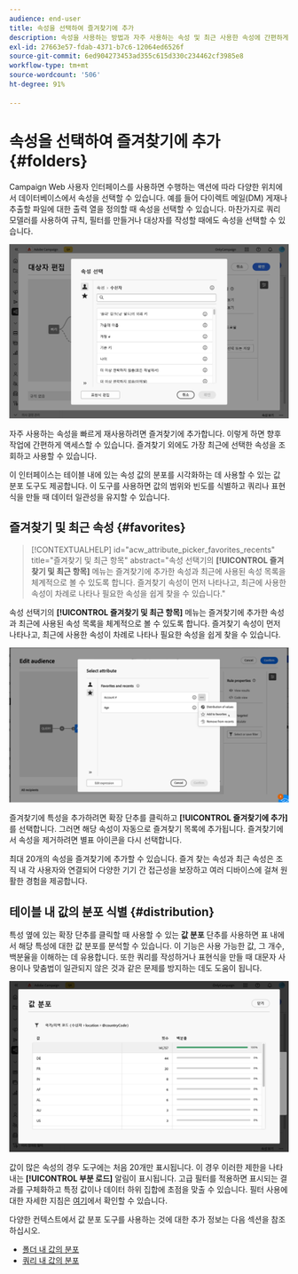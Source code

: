 ```yaml
---
audience: end-user
title: 속성을 선택하여 즐겨찾기에 추가
description: 속성을 사용하는 방법과 자주 사용하는 속성 및 최근 사용한 속성에 간편하게 액세스 하는 방법을 알아봅니다.
exl-id: 27663e57-fdab-4371-b7c6-12064ed6526f
source-git-commit: 6ed904273453ad355c615d330c234462cf3985e8
workflow-type: tm+mt
source-wordcount: '506'
ht-degree: 91%

---
```


# 속성을 선택하여 즐겨찾기에 추가 {#folders}

Campaign Web 사용자 인터페이스를 사용하면 수행하는 액션에 따라 다양한 위치에서 데이터베이스에서 속성을 선택할 수 있습니다. 예를 들어 다이렉트 메일(DM) 게재나 추출할 파일에 대한 출력 열을 정의할 때 속성을 선택할 수 있습니다. 마찬가지로 쿼리 모델러를 사용하여 규칙, 필터를 만들거나 대상자를 작성할 때에도 속성을 선택할 수 있습니다.

![데이터베이스 인터페이스에서 속성을 선택하고 속성 옵션을 표시합니다.](assets/attributes-list.png)

자주 사용하는 속성을 빠르게 재사용하려면 즐겨찾기에 추가합니다. 이렇게 하면 향후 작업에 간편하게 액세스할 수 있습니다. 즐겨찾기 외에도 가장 최근에 선택한 속성을 조회하고 사용할 수 있습니다.

이 인터페이스는 테이블 내에 있는 속성 값의 분포를 시각화하는 데 사용할 수 있는 값 분포 도구도 제공합니다. 이 도구를 사용하면 값의 범위와 빈도를 식별하고 쿼리나 표현식을 만들 때 데이터 일관성을 유지할 수 있습니다.

## 즐겨찾기 및 최근 속성 {#favorites}

>[!CONTEXTUALHELP]
>id="acw_attribute_picker_favorites_recents"
>title="즐겨찾기 및 최근 항목"
>abstract="속성 선택기의 **[!UICONTROL 즐겨찾기 및 최근 항목]** 메뉴는 즐겨찾기에 추가한 속성과 최근에 사용된 속성 목록을 체계적으로 볼 수 있도록 합니다. 즐겨찾기 속성이 먼저 나타나고, 최근에 사용한 속성이 차례로 나타나 필요한 속성을 쉽게 찾을 수 있습니다."

속성 선택기의 **[!UICONTROL 즐겨찾기 및 최근 항목]** 메뉴는 즐겨찾기에 추가한 속성과 최근에 사용된 속성 목록을 체계적으로 볼 수 있도록 합니다. 즐겨찾기 속성이 먼저 나타나고, 최근에 사용한 속성이 차례로 나타나 필요한 속성을 쉽게 찾을 수 있습니다.

![즐겨찾기 및 최근 속성 메뉴에는 즐겨찾기 및 최근에 사용된 속성이 표시됩니다.](assets/attributes-favorite.png)

즐겨찾기에 특성을 추가하려면 확장 단추를 클릭하고 **[!UICONTROL 즐겨찾기에 추가]**&#x200B;를 선택합니다. 그러면 해당 속성이 자동으로 즐겨찾기 목록에 추가됩니다. 즐겨찾기에서 속성을 제거하려면 별표 아이콘을 다시 선택합니다.

최대 20개의 속성을 즐겨찾기에 추가할 수 있습니다. 즐겨 찾는 속성과 최근 속성은 조직 내 각 사용자와 연결되어 다양한 기기 간 접근성을 보장하고 여러 디바이스에 걸쳐 원활한 경험을 제공합니다.

## 테이블 내 값의 분포 식별 {#distribution}

특성 옆에 있는 확장 단추를 클릭할 때 사용할 수 있는 **값 분포** 단추를 사용하면 표 내에서 해당 특성에 대한 값 분포를 분석할 수 있습니다. 이 기능은 사용 가능한 값, 그 개수, 백분율을 이해하는 데 유용합니다. 또한 쿼리를 작성하거나 표현식을 만들 때 대문자 사용이나 맞춤법이 일관되지 않은 것과 같은 문제를 방지하는 데도 도움이 됩니다.

![속성 값의 개수와 백분율을 보여 주는 값 분포 도구 인터페이스입니다.](assets/attributes-distribution-values.png)

값이 많은 속성의 경우 도구에는 처음 20개만 표시됩니다. 이 경우 이러한 제한을 나타내는 **[!UICONTROL 부분 로드]** 알림이 표시됩니다. 고급 필터를 적용하면 표시되는 결과를 구체화하고 특정 값이나 데이터 하위 집합에 초점을 맞출 수 있습니다. 필터 사용에 대한 자세한 지침은 [여기](../get-started/work-with-folders.md#filter-the-values)에서 확인할 수 있습니다.

다양한 컨텍스트에서 값 분포 도구를 사용하는 것에 대한 추가 정보는 다음 섹션을 참조하십시오.

* [폴더 내 값의 분포](../get-started/work-with-folders.md##distribution-values-folder)
* [쿼리 내 값의 분포](../query/build-query.md#distribution-values-query)